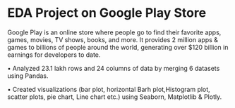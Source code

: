 # EDA Project on Google Play Store
Google Play is an online store where people go to find their favorite apps, games, movies, TV shows, books, and more. It provides 2 million apps & games to billions of people around the world, generating over $120 billion in earnings for developers to date.

• Analyzed 23.1 lakh rows and 24 columns of data by merging 6 datasets using Pandas.

• Created visualizations (bar plot, horizontal Barh plot,Histogram plot, scatter plots, pie chart, Line chart etc.) using Seaborn, Matplotlib & Plotly.

